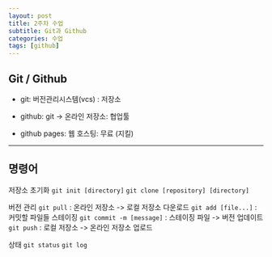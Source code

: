 ```yaml
---
layout: post
title: 2주차 수업
subtitle: Git과 Github
categories: 수업
tags: [github]
---
```

## Git / Github
* git: 버전관리시스템(vcs) : 저장소
* github: git -> 온라인 저장소: 협업툴

* github pages: 웹 호스팅: 무료 (지킬)

---
## 명령어

저장소 초기화
`git init [directory]`
`git clone [repository] [directory]`

버전 관리
`git pull` : 온라인 저장소 -> 로컬 저장소 다운로드
`git add [file...]` : 커밋할 파일들 스테이징
`git commit -m [message]` : 스테이징 파일 -> 버전 업데이트
`git push` : 로컬 저장소 -> 온라인 저장소 업로드

상태
`git status`
`git log`